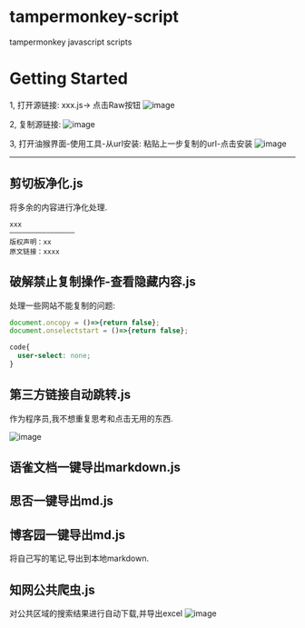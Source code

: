 # tampermonkey-script
tampermonkey javascript scripts

# Getting Started

1, 打开源链接: xxx.js-> 点击Raw按钮
![image](https://user-images.githubusercontent.com/13176273/177727784-bf8deca8-09bf-4b39-886d-19b247cd58ce.png)

2, 复制源链接: 
![image](https://user-images.githubusercontent.com/13176273/177727881-e98a4276-0323-41e4-b6f8-2c07f361f632.png)

3, 打开油猴界面-使用工具-从url安装: 粘贴上一步复制的url-点击安装
![image](https://user-images.githubusercontent.com/13176273/177728092-1258ac7d-9676-4c72-8661-7eb45a682415.png)

----

## 剪切板净化.js

将多余的内容进行净化处理.

```text
xxx
————————————————
版权声明：xx
原文链接：xxxx
```


## 破解禁止复制操作-查看隐藏内容.js

处理一些网站不能复制的问题:

```js
document.oncopy = ()=>{return false};
document.onselectstart = ()=>{return false};
```

```css
code{
  user-select: none;
}
```

## 第三方链接自动跳转.js
作为程序员,我不想重复思考和点击无用的东西.


![image](https://user-images.githubusercontent.com/13176273/177726042-298de3f0-1936-47f0-899b-9468a6e84704.png)

## 语雀文档一键导出markdown.js
## 思否一键导出md.js
## 博客园一键导出md.js

将自己写的笔记,导出到本地markdown.


## 知网公共爬虫.js
对公共区域的搜索结果进行自动下载,并导出excel
![image](https://user-images.githubusercontent.com/13176273/177726809-f29a9273-f507-4d9e-aeb3-37a692999e6c.png)



